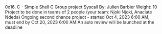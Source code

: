 0x16. C - Simple Shell
C
Group project
Syscall
 By: Julien Barbier
 Weight: 10
 Project to be done in teams of 2 people (your team: Njoki Njoki, Anaclate Ndeda)
 Ongoing second chance project - started Oct 4, 2023 6:00 AM, must end by Oct 20, 2023 6:00 AM
 An auto review will be launched at the deadline
